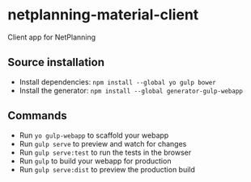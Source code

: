 # netplanning-material-client
Client app for NetPlanning

## Source installation

- Install dependencies: `npm install --global yo gulp bower`
- Install the generator: `npm install --global generator-gulp-webapp`

## Commands

- Run `yo gulp-webapp` to scaffold your webapp
- Run `gulp serve` to preview and watch for changes
- Run `gulp serve:test` to run the tests in the browser
- Run `gulp` to build your webapp for production
- Run `gulp serve:dist` to preview the production build